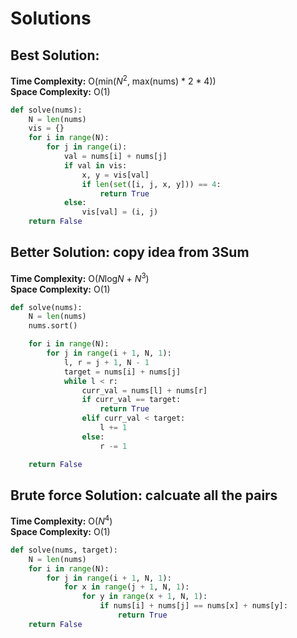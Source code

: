 # Solutions
## Best Solution:
**Time Complexity:** O(min(*N*<sup>2</sup>, max(nums) * 2 * 4))<br>
**Space Complexity:** O(1)

```python
def solve(nums):
    N = len(nums)
    vis = {}
    for i in range(N):
        for j in range(i):
            val = nums[i] + nums[j]
            if val in vis:
                x, y = vis[val]
                if len(set([i, j, x, y])) == 4:
                    return True
            else:
                vis[val] = (i, j)
    return False
```

## Better Solution: copy idea from 3Sum
**Time Complexity:** O(*N*log*N* + *N*<sup>3</sup>)<br>
**Space Complexity:** O(1)

```python
def solve(nums):
    N = len(nums)
    nums.sort()

    for i in range(N):
        for j in range(i + 1, N, 1):
            l, r = j + 1, N - 1
            target = nums[i] + nums[j]
            while l < r:
                curr_val = nums[l] + nums[r]
                if curr_val == target:
                    return True
                elif curr_val < target:
                    l += 1
                else:
                    r -= 1

    return False
```

## Brute force Solution: calcuate all the pairs
**Time Complexity:** O(*N*<sup>4</sup>)<br>
**Space Complexity:** O(1)

```python
def solve(nums, target):
    N = len(nums)
    for i in range(N):
        for j in range(i + 1, N, 1):
            for x in range(j + 1, N, 1):
                for y in range(x + 1, N, 1):
                    if nums[i] + nums[j] == nums[x] + nums[y]:
                        return True
    return False
```

